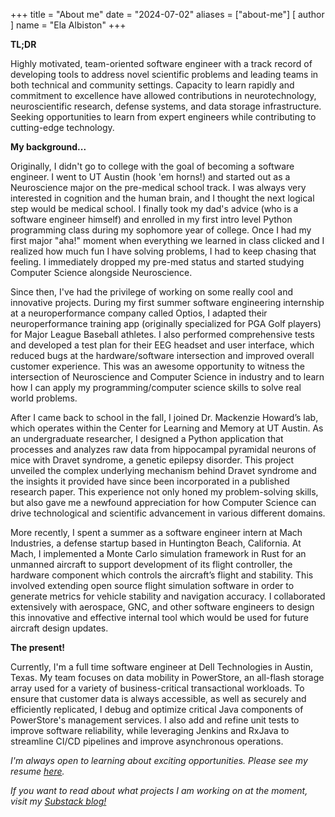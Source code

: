 +++
title = "About me"
date = "2024-07-02"
aliases = ["about-me"] 
[ author ]
  name = "Ela Albiston"
+++

**TL;DR**

Highly motivated, team-oriented software engineer with a track record of developing tools to address novel scientific problems and leading teams in both technical and community settings. Capacity to learn rapidly and commitment to excellence have allowed contributions in neurotechnology, neuroscientific research, defense systems, and data storage infrastructure. Seeking opportunities to learn from expert engineers while contributing to cutting-edge technology.

**My background...**

Originally, I didn't go to college with the goal of becoming a software engineer. I went to UT Austin (hook 'em horns!) and started out as a Neuroscience major on the pre-medical school track. I was always very interested in cognition and the human brain, and I thought the next logical step would be medical school. I finally took my dad's advice (who is a software engineer himself) and enrolled in my first intro level Python programming class during my sophomore year of college. Once I had my first major "aha!" moment when everything we learned in class clicked and I realized how much fun I have solving problems, I had to keep chasing that feeling. I immediately dropped my pre-med status and started studying Computer Science alongside Neuroscience.

Since then, I've had the privilege of working on some really cool and innovative projects. During my first summer software engineering internship at a neuroperformance company called Optios, I adapted their neuroperformance training app (originally specialized for PGA Golf players) for Major League Baseball athletes. I also performed comprehensive tests and developed a test plan for their EEG headset and user interface, which reduced bugs at the hardware/software intersection and improved overall customer experience. This was an awesome opportunity to witness the intersection of Neuroscience and Computer Science in industry and to learn how I can apply my programming/computer science skills to solve real world problems.

After I came back to school in the fall, I joined Dr. Mackenzie Howard’s lab, which operates within the Center for Learning and Memory at UT Austin. As an undergraduate researcher, I designed a Python application that processes and analyzes raw data from hippocampal pyramidal neurons of mice with Dravet syndrome, a genetic epilepsy disorder. This project unveiled the complex underlying mechanism behind Dravet syndrome and the insights it provided have since been incorporated in a published research paper. This experience not only honed my problem-solving skills, but also gave me a newfound appreciation for how Computer Science can drive technological and scientific advancement in various different domains.

More recently, I spent a summer as a software engineer intern at Mach Industries, a defense startup based in Huntington Beach, California. At Mach, I implemented a Monte Carlo simulation framework in Rust for an unmanned aircraft to support development of its flight controller, the hardware component which controls the aircraft’s flight and stability. This involved extending open source flight simulation software in order to generate metrics for vehicle stability and navigation accuracy. I collaborated extensively with aerospace, GNC, and other software engineers to design this innovative and effective internal tool which would be used for future aircraft design updates.

**The present!**

Currently, I'm a full time software engineer at Dell Technologies in Austin, Texas. My team focuses on data mobility in PowerStore, an all-flash storage array used for a variety of business-critical transactional workloads. To ensure that customer data is always accessible, as well as securely and efficiently replicated, I debug and optimize critical Java components of PowerStore's management services. I also add and refine unit tests to improve software reliability, while leveraging Jenkins and RxJava to streamline CI/CD pipelines and improve asynchronous operations.

*I'm always open to learning about exciting opportunities. Please see my resume [here](/resume/).*

*If you want to read about what projects I am working on at the moment, visit my [Substack blog!](https://elaalbiston.substack.com)*